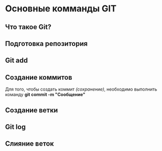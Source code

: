 # Основные комманды GIT

## Что такое Git?

## Подготовка репозитория

## Git add

## Создание коммитов
Для того, чтобы создать коммит _(сохранение)_, необходимо выполнить команду **git commit -m "Сообщение"**

## Создание ветки

## Git log

## Слияние веток
